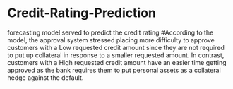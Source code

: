 # Credit-Rating-Prediction
forecasting model served to predict the credit rating
#According to the model, the approval system stressed placing more difficulty to approve customers with a Low requested credit amount
since they are not required to put up collateral in response to a smaller requested amount. In contrast, customers with
a High requested credit amount have an easier time getting approved as the bank requires them to put personal assets
as a collateral hedge against the default.
